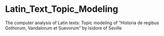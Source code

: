 # Latin_Text_Topic_Modeling
 The computer analysis of Latin texts: Topic modeling of “Historia de regibus Gothorum, Vandalorum et Suevorum” by Isidore of Seville
